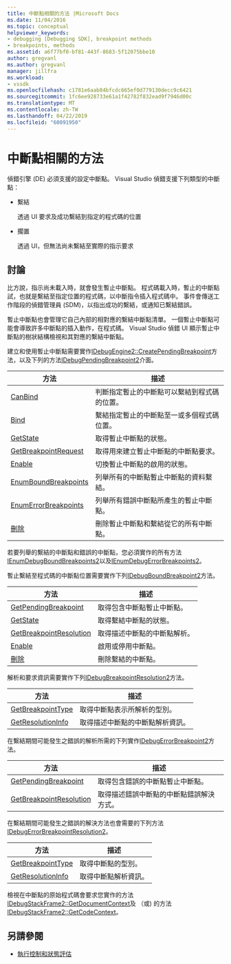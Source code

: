 ```yaml
---
title: 中斷點相關的方法 |Microsoft Docs
ms.date: 11/04/2016
ms.topic: conceptual
helpviewer_keywords:
- debugging [Debugging SDK], breakpoint methods
- breakpoints, methods
ms.assetid: a6f77bf0-bf81-443f-8683-5f12075bbe10
author: gregvanl
ms.author: gregvanl
manager: jillfra
ms.workload:
- vssdk
ms.openlocfilehash: c1781e6aab84bfcdc665ef0d779130decc9c6421
ms.sourcegitcommit: 1fc6ee928733e61a1f42782f832ead9f7946d00c
ms.translationtype: MT
ms.contentlocale: zh-TW
ms.lasthandoff: 04/22/2019
ms.locfileid: "60091950"
---
```

# <a name="breakpoint-related-methods"></a>中斷點相關的方法
偵錯引擎 (DE) 必須支援的設定中斷點。 Visual Studio 偵錯支援下列類型的中斷點：

- 繫結

     透過 UI 要求及成功繫結到指定的程式碼的位置

- 擱置

     透過 UI，但無法尚未繫結至實際的指示要求

## <a name="discussion"></a>討論
 比方說，指示尚未載入時，就會發生暫止中斷點。 程式碼載入時，暫止的中斷點試，也就是繫結至指定位置的程式碼，以中斷指令插入程式碼中。 事件會傳送工作階段的偵錯管理員 (SDM)，以指出成功的繫結，或通知已繫結錯誤。

 暫止中斷點也會管理它自己內部的相對應的繫結中斷點清單。 一個暫止中斷點可能會導致許多中斷點的插入動作，在程式碼。 Visual Studio 偵錯 UI 顯示暫止中斷點的樹狀結構檢視和其對應的繫結中斷點。

 建立和使用暫止中斷點需要實作[IDebugEngine2::CreatePendingBreakpoint](../../extensibility/debugger/reference/idebugengine2-creatependingbreakpoint.md)方法，以及下列的方法[IDebugPendingBreakpoint2](../../extensibility/debugger/reference/idebugpendingbreakpoint2.md)介面。

|方法|描述|
|------------|-----------------|
|[CanBind](../../extensibility/debugger/reference/idebugpendingbreakpoint2-canbind.md)|判斷指定暫止的中斷點可以繫結到程式碼的位置。|
|[Bind](../../extensibility/debugger/reference/idebugpendingbreakpoint2-bind.md)|繫結指定暫止的中斷點至一或多個程式碼位置。|
|[GetState](../../extensibility/debugger/reference/idebugpendingbreakpoint2-getstate.md)|取得暫止中斷點的狀態。|
|[GetBreakpointRequest](../../extensibility/debugger/reference/idebugpendingbreakpoint2-getbreakpointrequest.md)|取得用來建立暫止中斷點的中斷點要求。|
|[Enable](../../extensibility/debugger/reference/idebugpendingbreakpoint2-enable.md)|切換暫止中斷點的啟用的狀態。|
|[EnumBoundBreakpoints](../../extensibility/debugger/reference/idebugpendingbreakpoint2-enumboundbreakpoints.md)|列舉所有的中斷點暫止中斷點的資料繫結。|
|[EnumErrorBreakpoints](../../extensibility/debugger/reference/idebugpendingbreakpoint2-enumerrorbreakpoints.md)|列舉所有錯誤中斷點所產生的暫止中斷點。|
|[刪除](../../extensibility/debugger/reference/idebugpendingbreakpoint2-delete.md)|刪除暫止中斷點和繫結從它的所有中斷點。|

 若要列舉的繫結的中斷點和錯誤的中斷點，您必須實作的所有方法[IEnumDebugBoundBreakpoints2](../../extensibility/debugger/reference/ienumdebugboundbreakpoints2.md)以及[IEnumDebugErrorBreakpoints2](../../extensibility/debugger/reference/ienumdebugerrorbreakpoints2.md)。

 暫止繫結至程式碼的中斷點位置需要實作下列[IDebugBoundBreakpoint2](../../extensibility/debugger/reference/idebugboundbreakpoint2.md)方法。

|方法|描述|
|------------|-----------------|
|[GetPendingBreakpoint](../../extensibility/debugger/reference/idebugboundbreakpoint2-getpendingbreakpoint.md)|取得包含中斷點暫止中斷點。|
|[GetState](../../extensibility/debugger/reference/idebugboundbreakpoint2-getstate.md)|取得繫結中斷點的狀態。|
|[GetBreakpointResolution](../../extensibility/debugger/reference/idebugboundbreakpoint2-getbreakpointresolution.md)|取得描述中斷點的中斷點解析。|
|[Enable](../../extensibility/debugger/reference/idebugboundbreakpoint2-enable.md)|啟用或停用中斷點。|
|[刪除](../../extensibility/debugger/reference/idebugboundbreakpoint2-delete.md)|刪除繫結的中斷點。|

 解析和要求資訊需要實作下列[IDebugBreakpointResolution2](../../extensibility/debugger/reference/idebugbreakpointresolution2.md)方法。

|方法|描述|
|------------|-----------------|
|[GetBreakpointType](../../extensibility/debugger/reference/idebugbreakpointresolution2-getbreakpointtype.md)|取得中斷點表示所解析的型別。|
|[GetResolutionInfo](../../extensibility/debugger/reference/idebugbreakpointresolution2-getresolutioninfo.md)|取得描述中斷點的中斷點解析資訊。|

 在繫結期間可能發生之錯誤的解析所需的下列實作[IDebugErrorBreakpoint2](../../extensibility/debugger/reference/idebugerrorbreakpoint2.md)方法。

|方法|描述|
|------------|-----------------|
|[GetPendingBreakpoint](../../extensibility/debugger/reference/idebugerrorbreakpoint2-getpendingbreakpoint.md)|取得包含錯誤的中斷點暫止中斷點。|
|[GetBreakpointResolution](../../extensibility/debugger/reference/idebugerrorbreakpoint2-getbreakpointresolution.md)|取得描述錯誤中斷點的中斷點錯誤解決方式。|

 在繫結期間可能發生之錯誤的解決方法也會需要的下列方法[IDebugErrorBreakpointResolution2](../../extensibility/debugger/reference/idebugerrorbreakpointresolution2.md)。

|方法|描述|
|------------|-----------------|
|[GetBreakpointType](../../extensibility/debugger/reference/idebugerrorbreakpointresolution2-getbreakpointtype.md)|取得中斷點的型別。|
|[GetResolutionInfo](../../extensibility/debugger/reference/idebugerrorbreakpointresolution2-getresolutioninfo.md)|取得中斷點解析資訊。|

 檢視在中斷點的原始程式碼會要求您實作的方法[IDebugStackFrame2::GetDocumentContext](../../extensibility/debugger/reference/idebugstackframe2-getdocumentcontext.md)及 （或) 的方法[IDebugStackFrame2::GetCodeContext](../../extensibility/debugger/reference/idebugstackframe2-getcodecontext.md)。

## <a name="see-also"></a>另請參閱
- [執行控制和狀態評估](../../extensibility/debugger/execution-control-and-state-evaluation.md)